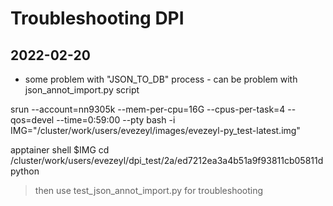 # Troubleshooting DPI 

## 2022-02-20 
-  some problem with "JSON_TO_DB" process - can be problem with  json_annot_import.py script 

srun --account=nn9305k --mem-per-cpu=16G --cpus-per-task=4 --qos=devel --time=0:59:00 --pty bash -i
IMG="/cluster/work/users/evezeyl/images/evezeyl-py_test-latest.img"

apptainer shell $IMG 
cd /cluster/work/users/evezeyl/dpi_test/2a/ed7212ea3a4b51a9f93811cb05811d
python 

> then use test_json_annot_import.py for troubleshooting

